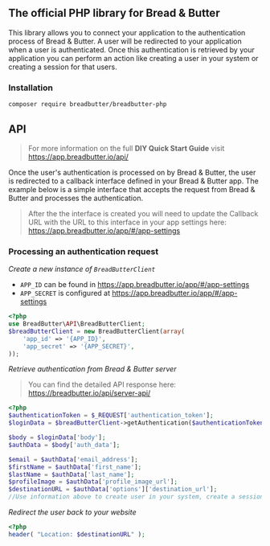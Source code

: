 ## The official PHP library for Bread & Butter
This library allows you to connect your application to the authentication process of Bread & Butter. A user will be redirected to your application when a user is authenticated. Once this authentication is retrieved by your application you can perform an action like creating a user in your system or creating a session for that users.

### Installation
```
composer require breadbutter/breadbutter-php
```
## API
>For more information on the full **DIY Quick Start Guide** visit https://app.breadbutter.io/api/

Once the user's authentication is processed on by Bread & Butter, the user is redirected to a callback interface defined in your Bread & Butter app. The example below is a simple interface that accepts the request from Bread & Butter and processes the authentication.

> After the the interface is created you will need to update the Callback URL with the URL to this interface in your app settings here: https://app.breadbutter.io/app/#/app-settings

### Processing an authentication request

*Create a new instance of `BreadButterClient`*

- `APP_ID` can be found in https://app.breadbutter.io/app/#/app-settings
- `APP_SECRET` is configured at https://app.breadbutter.io/app/#/app-settings

```php
<?php
use BreadButter\API\BreadButterClient;
$breadButterClient = new BreadButterClient(array(
    'app_id' => '{APP_ID}',
    'app_secret' => '{APP_SECRET}',
));
```
*Retrieve authentication from Bread & Butter server*

> You can find the detailed API response here: https://breadbutter.io/api/server-api/

```php
<?php
$authenticationToken = $_REQUEST['authentication_token'];
$loginData = $breadButterClient->getAuthentication($authenticationToken);

$body = $loginData['body'];
$authData = $body['auth_data'];

$email = $authData['email_address'];
$firstName = $authData['first_name'];
$lastName = $authData['last_name'];
$profileImage = $authData['profile_image_url'];
$destinationURL = $authData['options']['destination_url'];
//Use information above to create user in your system, create a session, etc
```

*Redirect the user back to your website*

```php
<?php
header( "Location: $destinationURL" );
```